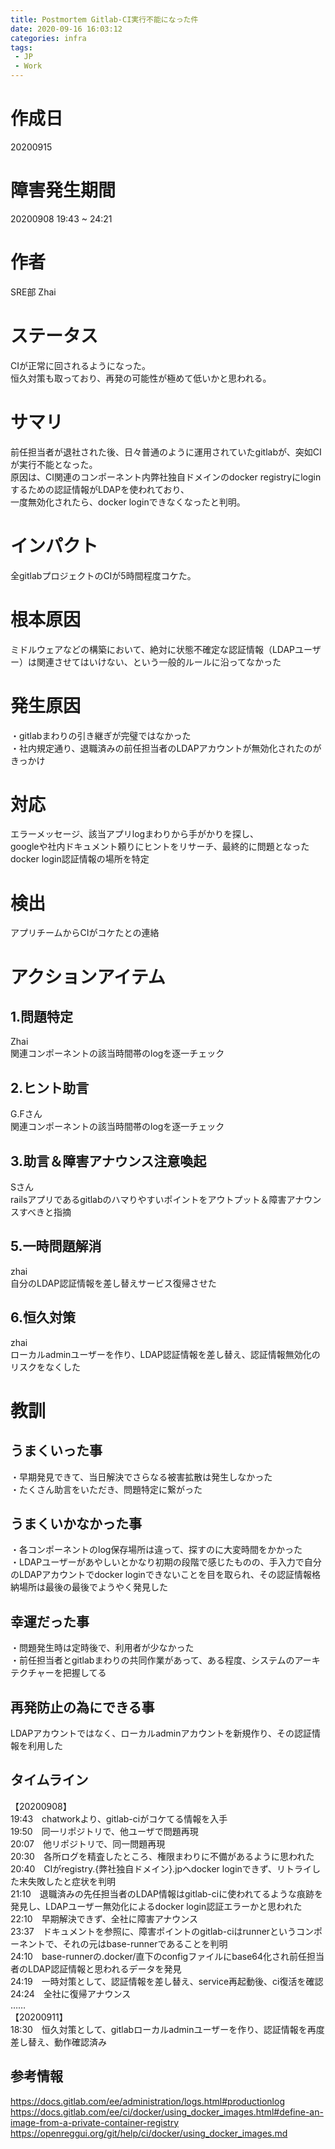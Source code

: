 ```yaml
---
title: Postmortem Gitlab-CI実行不能になった件
date: 2020-09-16 16:03:12
categories: infra
tags:  
 - JP
 - Work
---
```

# 作成日

20200915

# 障害発生期間

20200908 19:43 ~ 24:21

# 作者

SRE部  Zhai

# ステータス

CIが正常に回されるようになった。  
恒久対策も取っており、再発の可能性が極めて低いかと思われる。


# サマリ

前任担当者が退社された後、日々普通のように運用されていたgitlabが、突如CIが実行不能となった。  
原因は、CI関連のコンポーネント内弊社独自ドメインのdocker registryにloginするための認証情報がLDAPを使われており、  
一度無効化されたら、docker loginできなくなったと判明。  
<!--more-->

# インパクト

全gitlabプロジェクトのCIが5時間程度コケた。


# 根本原因

ミドルウェアなどの構築において、絶対に状態不確定な認証情報（LDAPユーザー）は関連させてはいけない、という一般的ルールに沿ってなかった


# 発生原因

・gitlabまわりの引き継ぎが完璧ではなかった  
・社内規定通り、退職済みの前任担当者のLDAPアカウントが無効化されたのがきっかけ

# 対応

エラーメッセージ、該当アプリlogまわりから手がかりを探し、  
googleや社内ドキュメント頼りにヒントをリサーチ、最終的に問題となったdocker login認証情報の場所を特定

# 検出
アプリチームからCIがコケたとの連絡  


# アクションアイテム

## 1.問題特定
Zhai  
関連コンポーネントの該当時間帯のlogを逐一チェック

## 2.ヒント助言
G.Fさん  
関連コンポーネントの該当時間帯のlogを逐一チェック

## 3.助言＆障害アナウンス注意喚起
Sさん  
railsアプリであるgitlabのハマりやすいポイントをアウトプット＆障害アナウンスすべきと指摘

## 5.一時問題解消
zhai  
自分のLDAP認証情報を差し替えサービス復帰させた

## 6.恒久対策
zhai  
ローカルadminユーザーを作り、LDAP認証情報を差し替え、認証情報無効化のリスクをなくした


# 教訓

## うまくいった事

・早期発見できて、当日解決でさらなる被害拡散は発生しなかった  
・たくさん助言をいただき、問題特定に繋がった  

## うまくいかなかった事

・各コンポーネントのlog保存場所は違って、探すのに大変時間をかかった  
・LDAPユーザーがあやしいとかなり初期の段階で感じたものの、手入力で自分のLDAPアカウントでdocker loginできないことを目を取られ、その認証情報格納場所は最後の最後でようやく発見した  

## 幸運だった事

・問題発生時は定時後で、利用者が少なかった  
・前任担当者とgitlabまわりの共同作業があって、ある程度、システムのアーキテクチャーを把握してる  


## 再発防止の為にできる事

LDAPアカウントではなく、ローカルadminアカウントを新規作り、その認証情報を利用した  

## タイムライン

【20200908】  
19:43　chatworkより、gitlab-ciがコケてる情報を入手  
19:50　同一リポジトリで、他ユーザで問題再現  
20:07　他リポジトリで、同一問題再現  
20:30　各所ログを精査したところ、権限まわりに不備があるように思われた  
20:40　CIがregistry.{弊社独自ドメイン}.jpへdocker loginできず、リトライした末失敗したと症状を判明  
21:10　退職済みの先任担当者のLDAP情報はgitlab-ciに使われてるような痕跡を発見し、LDAPユーザー無効化によるdocker login認証エラーかと思われた  
22:10　早期解決できず、全社に障害アナウンス  
23:37　ドキュメントを参照に、障害ポイントのgitlab-ciはrunnerというコンポーネントで、それの元はbase-runnerであることを判明  
24:10　base-runnerの.docker/直下のconfigファイルにbase64化され前任担当者のLDAP認証情報と思われるデータを発見  
24:19　一時対策として、認証情報を差し替え、service再起動後、ci復活を確認  
24:24　全社に復帰アナウンス  
……  
【20200911】  
18:30　恒久対策として、gitlabローカルadminユーザーを作り、認証情報を再度差し替え、動作確認済み  


## 参考情報

https://docs.gitlab.com/ee/administration/logs.html#productionlog
https://docs.gitlab.com/ee/ci/docker/using_docker_images.html#define-an-image-from-a-private-container-registry
https://openreggui.org/git/help/ci/docker/using_docker_images.md


